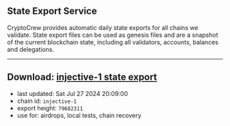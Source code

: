 ## State Export Service
CryptoCrew provides automatic daily state exports for all chains we validate. State export files can be used as genesis files and are a snapshot of the current blockchain state, including all validators, accounts, balances and delegations.

---
**Download: [injective-1 state export](https://dl-eu2.ccvalidators.com/SERVICE/injective/injective-1_export_79682311.json)**
---

- last updated: Sat Jul 27 2024 20:09:00
- chain id: `injective-1`
- export height: `79682311`
- use for: airdrops, local tests, chain recovery
